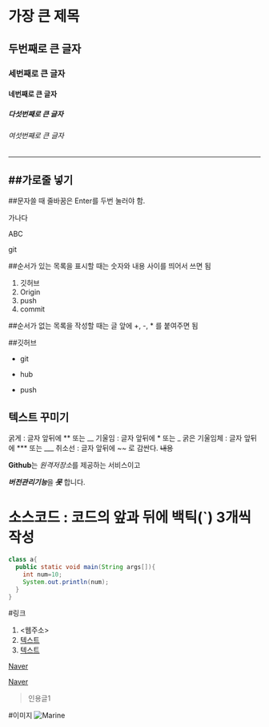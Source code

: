 # 가장 큰 제목
## 두번째로 큰 글자
### 세번째로 큰 글자
#### 네번째로 큰 글자 
##### 다섯번째로 큰 글자
###### 여섯번째로 큰 글자

***
##가로줄 넣기
---

##문자쓸 때 줄바꿈은 Enter를 두번 눌러야 함.

가나다

ABC

git

##순서가 있는 목록을 표시할 때는 숫자와 내용 사이를 띄어서 쓰면 됨

1. 깃허브
3. Origin
4. push
2. commit

##순서가 없는 목록을 작성할 때는 글 앞에 +, -, * 를 붙여주면 됨

##깃허브

- git

- hub

- push

## 텍스트 꾸미기

굵게 : 글자 앞뒤에 ** 또는 __
기울임 : 글자 앞뒤에 * 또는 _
굵은 기울임체 : 글자 앞뒤에 *** 또는 ___
취소선 : 글자 앞뒤에 ~~ 로 감싼다. ~~내용~~ 

**Github**는 *원격저장소*를 제공하는 서비스이고

***버전관리기능***을 ***~~못~~*** 합니다.


# 소스코드 : 코드의 앞과 뒤에 백틱(`) 3개씩 작성

```java
class a{
  public static void main(String args[]){
    int num=10;
    System.out.println(num);
  }
}
```

#링크
1. <웹주소>
2. [텍스트](주소)
3. [텍스트](주소,"설명")

[Naver](https://www.naver.com)

[Naver](https://www.naver.com, "네이버로 이동")

> 인용글1


#이미지
![Marine](https://user-images.githubusercontent.com/115143501/234462956-cce746f0-e71c-4497-b40e-7ac58470ee75.jpg)
